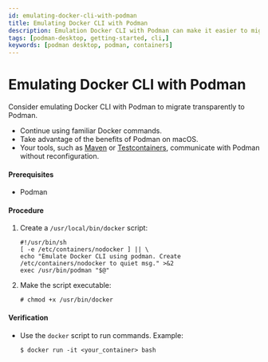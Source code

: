 ```yaml
---
id: emulating-docker-cli-with-podman
title: Emulating Docker CLI with Podman
description: Emulation Docker CLI with Podman can make it easier to migrate from Docker to Podman, as it allows you to continue using familiar Docker commands while taking advantage of the benefits of Podman.
tags: [podman-desktop, getting-started, cli,]
keywords: [podman desktop, podman, containers]
---
```


# Emulating Docker CLI with Podman

Consider emulating Docker CLI with Podman to migrate transparently to Podman.

* Continue using familiar Docker commands.
* Take advantage of the benefits of Podman on macOS.
* Your tools, such as [Maven](https://maven.apache.org/) or [Testcontainers](https://www.testcontainers.org/), communicate with Podman without reconfiguration.

#### Prerequisites

* Podman

#### Procedure

1. Create a `/usr/local/bin/docker` script:

    ```shell
    #!/usr/bin/sh
    [ -e /etc/containers/nodocker ] || \
    echo "Emulate Docker CLI using podman. Create /etc/containers/nodocker to quiet msg." >&2
    exec /usr/bin/podman "$@"
    ```

2. Make the script executable:

    ```shell-session
    # chmod +x /usr/bin/docker 
    ```

#### Verification

* Use the `docker` script to run commands.
  Example:

    ```shell-session
    $ docker run -it <your_container> bash
    ```
